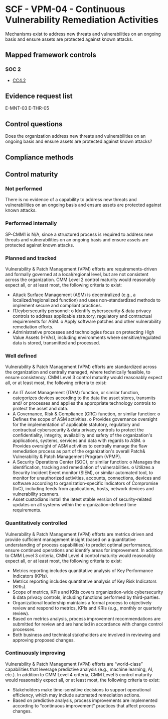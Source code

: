 # SCF - VPM-04 - Continuous Vulnerability Remediation Activities
Mechanisms exist to address new threats and vulnerabilities on an ongoing basis and ensure assets are protected against known attacks.
## Mapped framework controls
### SOC 2
- [CC4.2](../soc2/cc42.md)

## Evidence request list
E-MNT-03
E-THR-05

## Control questions
Does the organization address new threats and vulnerabilities on an ongoing basis and ensure assets are protected against known attacks?

## Compliance methods


## Control maturity
### Not performed
There is no evidence of a capability to address new threats and vulnerabilities on an ongoing basis and ensure assets are protected against known attacks.

### Performed internally
SP-CMM1 is N/A, since a structured process is required to address new threats and vulnerabilities on an ongoing basis and ensure assets are protected against known attacks.

### Planned and tracked
Vulnerability & Patch Management (VPM) efforts are requirements-driven and formally governed at a local/regional level, but are not consistent across the organization. CMM Level 2 control maturity would reasonably expect all, or at least most, the following criteria to exist:
- Attack Surface Management (ASM) is decentralized (e.g., a localized/regionalized function) and uses non-standardized methods to implement secure and compliant practices.
- IT/cybersecurity personnel:
o	Identify cybersecurity & data privacy controls to address applicable statutory, regulatory and contractual requirements for ASM.
o	Apply software patches and other vulnerability remediation efforts.
- Administrative processes and technologies focus on protecting High Value Assets (HVAs), including environments where sensitive/regulated data is stored, transmitted and processed.

### Well defined
Vulnerability & Patch Management (VPM) efforts are standardized across the organization and centrally managed, where technically feasible, to ensure consistency. CMM Level 3 control maturity would reasonably expect all, or at least most, the following criteria to exist:
- An IT Asset Management (ITAM) function, or similar function, categorizes devices according to the data the asset stores, transmits and/ or processes and applies the appropriate technology controls to protect the asset and data.
- A Governance, Risk & Compliance (GRC) function, or similar function:
o	Defines the scope of ASM activities.
o	Provides governance oversight for the implementation of applicable statutory, regulatory and contractual cybersecurity & data privacy controls to protect the confidentiality, integrity, availability and safety of the organization's applications, systems, services and data with regards to ASM.
o	Provides oversight of ASM activities to centrally manage the flaw remediation process as part of the organization's overall Patch& Vulnerability & Patch Management Program (VPMP).
- A Security Operations Center (SOC), or similar function:
o	Manages the identification, tracking and remediation of vulnerabilities.
o	Utilizes a Security Incident Event monitor (SIEM), or similar automated tool, to monitor for unauthorized activities, accounts, connections, devices and software according to organization-specific Indicators of Compromise (IoC), including feeds from applications, hosts, network devices and vulnerability scanners.
- Asset custodians install the latest stable version of security-related updates on all systems within the organization-defined time requirements.

### Quantitatively controlled
Vulnerability & Patch Management (VPM) efforts are metrics driven and provide sufficient management insight (based on a quantitative understanding of process capabilities) to predict optimal performance, ensure continued operations and identify areas for improvement. In addition to CMM Level 3 criteria, CMM Level 4 control maturity would reasonably expect all, or at least most, the following criteria to exist:
- Metrics reporting includes quantitative analysis of Key Performance Indicators (KPIs).
- Metrics reporting includes quantitative analysis of Key Risk Indicators (KRIs).
- Scope of metrics, KPIs and KRIs covers organization-wide cybersecurity & data privacy controls, including functions performed by third-parties.
- Organizational leadership maintains a formal process to objectively review and respond to metrics, KPIs and KRIs (e.g., monthly or quarterly review).
- Based on metrics analysis, process improvement recommendations are submitted for review and are handled in accordance with change control processes.
- Both business and technical stakeholders are involved in reviewing and approving proposed changes.

### Continuously improving
Vulnerability & Patch Management (VPM) efforts are “world-class” capabilities that leverage predictive analysis (e.g., machine learning, AI, etc.). In addition to CMM Level 4 criteria, CMM Level 5 control maturity would reasonably expect all, or at least most, the following criteria to exist:
- Stakeholders make time-sensitive decisions to support operational efficiency, which may include automated remediation actions.
- Based on predictive analysis, process improvements are implemented according to “continuous improvement” practices that affect process changes.
